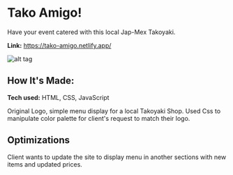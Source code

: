 # Tako Amigo!

Have your event catered with this local Jap-Mex Takoyaki.

**Link:** https://tako-amigo.netlify.app/


![alt tag](https://i.imgur.com/jJ6PVWG.gif)

## How It's Made:

**Tech used:** HTML, CSS, JavaScript

Original Logo, simple menu display for a local Takoyaki Shop. Used Css to manipulate color palette for client's request to match their logo. 


## Optimizations

Client wants to update the site to display menu in another sections with new items and updated prices.


